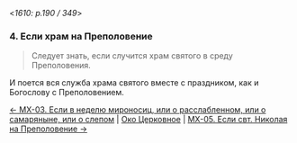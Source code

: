 
<*1610: p.190 / 349*>

### 4. Если храм на Преполовение

> Следует знать, если случится храм святого в среду Преполовения.

И поется вся служба храма святого вместе с праздником, как и Богослову с Преполовением.

[← МX-03. Если в неделю мироносиц, или о расслабленном, или о самаряныне, или о слепом](m_x_003.md)
| [Око Церковное](README.md)
| [МX-05. Если свт. Николая на Преполовение →](m_x_005.md)
